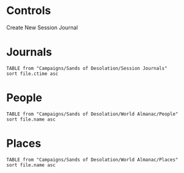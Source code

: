 # Controls 
Create New Session Journal

# Journals
```dataview
TABLE from "Campaigns/Sands of Desolation/Session Journals"
sort file.ctime asc
```

# People
```dataview
TABLE from "Campaigns/Sands of Desolation/World Almanac/People"
sort file.name asc
```

# Places 
```dataview
TABLE from "Campaigns/Sands of Desolation/World Almanac/Places"
sort file.name asc
```
